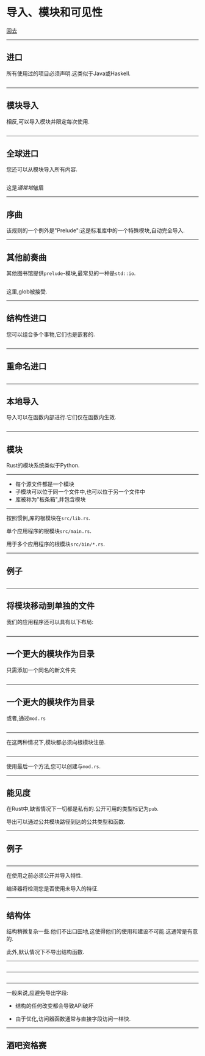 # 导入、模块和可见性

[回去](toc/default.html)

---

## 进口

所有使用过的项目必须声明.这类似于Java或Haskell.

<pre><code data-source="chapters/shared/code/imports-modules-and-visibility/1.rs" data-trim="hljs sh" class="lang-sh"></code></pre>

---

## 模块导入

相反,可以导入模块并限定每次使用.

<pre><code data-source="chapters/shared/code/imports-modules-and-visibility/2.rs" data-trim="hljs sh" class="lang-sh"></code></pre>

---

## 全球进口

您还可以从模块导入所有内容.

<pre><code data-source="chapters/shared/code/imports-modules-and-visibility/3.rs" data-trim="hljs sh" class="lang-sh"></code></pre>

这是*通常地*皱眉

---

## 序曲

该规则的一个例外是"Prelude":这是标准库中的一个特殊模块,自动完全导入.

---

## 其他前奏曲

其他图书馆提供`prelude`-模块,最常见的一种是`std::io`.

<pre><code data-source="chapters/shared/code/imports-modules-and-visibility/4.rs" data-trim="hljs rust" class="lang-"></code></pre>

这里,glob被接受.

---

## 结构性进口

您可以组合多个事物,它们也是嵌套的.

<pre><code data-source="chapters/shared/code/imports-modules-and-visibility/4-5.rs" data-trim="hljs rust" class="lang-rust"></code></pre>

---

## 重命名进口

<pre><code data-source="chapters/shared/code/imports-modules-and-visibility/5.rs" data-trim="hljs rust" class="lang-rust"></code></pre>

---

## 本地导入

导入可以在函数内部进行.它们仅在函数内生效.

<pre><code data-source="chapters/shared/code/imports-modules-and-visibility/6.rs" data-trim="hljs rust" class="lang-rust"></code></pre>

---

## 模块

Rust的模块系统类似于Python.

---

-   每个源文件都是一个模块
-   子模块可以位于同一个文件中,也可以位于另一个文件中
-   库被称为"板条箱",并包含模块

---

按照惯例,库的根模块在`src/lib.rs`.

单个应用程序的根模块`src/main.rs`.

用于多个应用程序的根模块`src/bin/*.rs`.

---

## 例子

<pre><code data-source="chapters/shared/code/imports-modules-and-visibility/7.rs" data-trim="hljs rust" class="lang-rust"></code></pre>

---

## 将模块移动到单独的文件

我们的应用程序还可以具有以下布局:

<pre><code data-source="chapters/shared/code/imports-modules-and-visibility/8.rs" data-trim="hljs sh"></code></pre>

---

## 一个更大的模块作为目录

只需添加一个同名的新文件夹

<pre><code data-source="chapters/shared/code/imports-modules-and-visibility/9-2.rs" data-trim="hljs rust"></code></pre>

---

## 一个更大的模块作为目录

或者,通过`mod.rs`

<pre><code data-source="chapters/shared/code/imports-modules-and-visibility/9.rs" data-trim="hljs rust"></code></pre>

---

在这两种情况下,模块都必须向根模块注册.

<pre><code data-source="chapters/shared/code/imports-modules-and-visibility/10.rs" data-trim="hljs rust"></code></pre>

---

使用最后一个方法,您可以创建与`mod.rs`.

---

## 能见度

在Rust中,缺省情况下一切都是私有的.公开可用的类型标记为`pub`.

导出可以通过公共模块路径到达的公共类型和函数.

---

## 例子

<pre><code data-source="chapters/shared/code/imports-modules-and-visibility/11.rs" data-trim="hljs rust"></code></pre>

---

在使用之前必须公开并导入特性.

编译器将检测您是否使用未导入的特征.

---

## 结构体

结构稍微复杂一些.他们不出口田地,这使得他们的使用和建设不可能.这通常是有意的.

此外,默认情况下不导出结构函数.

---

<pre><code data-source="chapters/shared/code/imports-modules-and-visibility/12.rs" data-trim="hljs rust"></code></pre>

---

<pre><code data-source="chapters/shared/code/imports-modules-and-visibility/13.rs" data-trim="hljs rust"></code></pre>

---

一般来说,应避免导出字段:

-   结构的任何改变都会导致API破坏

-   由于优化,访问器函数通常与直接字段访问一样快.

---

## 酒吧资格赛

<pre><code data-source="chapters/shared/code/imports-modules-and-visibility/14.rs" data-trim="hljs rust"></code></pre>
